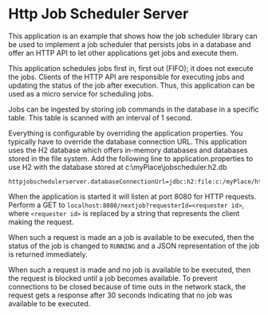 # Http Job Scheduler Server

This application is an example that shows how the job scheduler library can be used
to implement a job scheduler that persists jobs in a database and offer an HTTP API 
to let other applications get jobs and execute them. 

This application 
schedules jobs first in, first out (FIFO); it does not execute the jobs.
Clients of the HTTP API are responsible for executing jobs and updating the status
of the job after execution. Thus, this application can be used as 
a micro service for scheduling jobs.

Jobs can be ingested by storing job commands in the database in a specific 
table. This table is scanned with an interval of 1 second.
 
Everything is configurable by overriding the application properties.
You typically have to override the database connection URL. This application
uses the H2 database which offers in-memory databases and databases stored
in the file system. Add the following line to application.properties
to use H2 with the database stored at c:\myPlace\jobscheduler.h2.db

    httpjobschedulerserver.databaseConnectionUrl=jdbc:h2:file:c:/myPlace/httpjobscheduler;AUTO_SERVER=TRUE

When the application is started it will listen at port 8080 for HTTP requests.
Perform a GET to `localhost:8080/nextjob?requesterId=<requester id>`, where
`<requester id>` is replaced by a string that represents the client making the request.

When such a request is made an a job is available to be executed, then the status
of the job is changed to `RUNNING` and a JSON representation of the job is returned
immediately.

When such a request is made and no job is available to be executed, then the request
is blocked until a job becomes available. To prevent connections to be closed 
because of time outs in the network stack, the request gets a response after
30 seconds indicating that no job was available to be executed.
 
